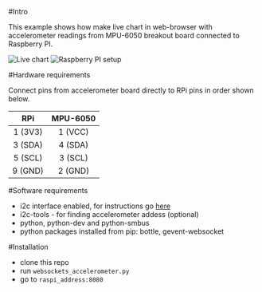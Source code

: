 #Intro

This example shows how make live chart in web-browser with accelerometer readings from MPU-6050 breakout board connected to Raspberry PI.

![Live chart](http://freakone.pl/content/charts.png)
![Raspberry PI setup](http://freakone.pl/content/rpi.jpg)

#Hardware requirements

Connect pins from accelerometer board directly to RPi pins in order shown below.

RPi | MPU-6050
:---: | :---:
1 (3V3) | 1 (VCC)
3 (SDA) | 4 (SDA)
5 (SCL) | 3 (SCL)
9 (GND) | 2 (GND)

#Software requirements
* i2c interface enabled, for instructions go [here](https://learn.adafruit.com/adafruits-raspberry-pi-lesson-4-gpio-setup/configuring-i2c)
* i2c-tools - for finding accelerometer addess (optional) 
* python, python-dev and python-smbus
* python packages installed from pip: bottle, gevent-websocket

#Installation
* clone this repo
* run `websockets_accelerometer.py`
* go to `raspi_address:8080`

